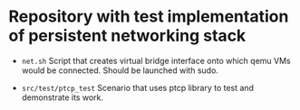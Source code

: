 # Repository with test implementation of persistent networking stack

- `net.sh`
Script that creates virtual bridge interface onto which qemu VMs would be
connected. Should be launched with sudo.

- `src/test/ptcp_test`
Scenario that uses ptcp library to test and demonstrate its work.